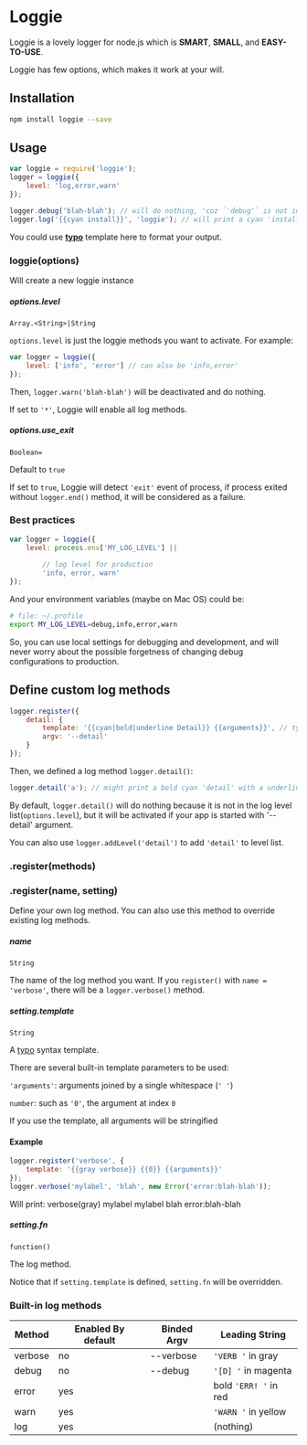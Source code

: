 # Loggie

Loggie is a lovely logger for node.js which is **SMART**, **SMALL**, and **EASY-TO-USE**.

Loggie has few options, which makes it work at your will.


## Installation

```bash
npm install loggie --save
```
	
## Usage

```js
var loggie = require('loggie');
logger = loggie({
	level: 'log,error,warn' 
});

logger.debug('blah-blah'); // will do nothing, 'coz `'debug'` is not in `options.level`
logger.log('{{cyan install}}', 'loggie'); // will print a cyan 'install', space, and 'loggie'.
```

You could use [**typo**](https://github.com/kaelzhang/typo) template here to format your output.

### loggie(options)
Will create a new loggie instance

##### options.level
`Array.<String>|String`

`options.level` is just the loggie methods you want to activate. For example:

```js
var logger = loggie({
	level: ['info', 'error'] // can also be 'info,error'
});
```

Then, `logger.warn('blah-blah')` will be deactivated and do nothing.

If set to `'*'`, Loggie will enable all log methods.


##### options.use_exit
`Boolean=`

Default to `true`

If set to `true`, Loggie will detect `'exit'` event of process, if process exited without `logger.end()` method, it will be considered as a failure.

### Best practices

```js
var logger = loggie({
	level: process.env['MY_LOG_LEVEL'] || 
	
		// log level for production
		'info, error, warn'
});
```
And your environment variables (maybe on Mac OS) could be:

```bash
# file: ~/.profile
export MY_LOG_LEVEL=debug,info,error,warn
```

So, you can use local settings for debugging and development, and will never worry about the possible forgetness of changing debug configurations to production.


## Define custom log methods

```js
logger.register({
	detail: {
		template: '{{cyan|bold|underline Detail}} {{arguments}}', // typo template
		argv: '--detail'
	}
});
```
Then, we defined a log method `logger.detail()`:

```js
logger.detail('a'); // might print a bold cyan 'detail' with a underline, a whitespace, and an 'a'
```

By default, `logger.detail()` will do nothing because it is not in the log level list(`options.level`), but it will be activated if your app is started with '--detail' argument.

You can also use `logger.addLevel('detail')` to add `'detail'` to level list.


### .register(methods)

### .register(name, setting)

Define your own log method. You can also use this method to override existing log methods.

##### name
`String`

The name of the log method you want. If you `register()` with `name = 'verbose'`, there will be a `logger.verbose()` method.


##### setting.template
`String`

A [typo](https://github.com/kaelzhang/typo) syntax template.

There are several built-in template parameters to be used:

`'arguments'`: arguments joined by a single whitespace (`' '`)

`number`: such as `'0'`, the argument at index `0`

If you use the template, all arguments will be stringified


#### Example

```js
logger.register('verbose', {
	template: '{{gray verbose}} {{0}} {{arguments}}'
});
logger.verbose('mylabel', 'blah', new Error('error:blah-blah'));
```

Will print: verbose(gray) mylabel mylabel blah error:blah-blah


##### setting.fn
`function()`

The log method.

Notice that if `setting.template` is defined, 	`setting.fn` will be overridden.


### Built-in log methods

Method  | Enabled By default | Binded Argv | Leading String
------- | ------------------ | ----------- | -------------------
verbose | no                 | --verbose   | `'VERB '` in gray
debug   | no                 | --debug     | `'[D] '` in magenta
error   | yes                |             | bold `'ERR! '` in red
warn    | yes                |             | `'WARN '` in yellow
log     | yes                |             | (nothing)

